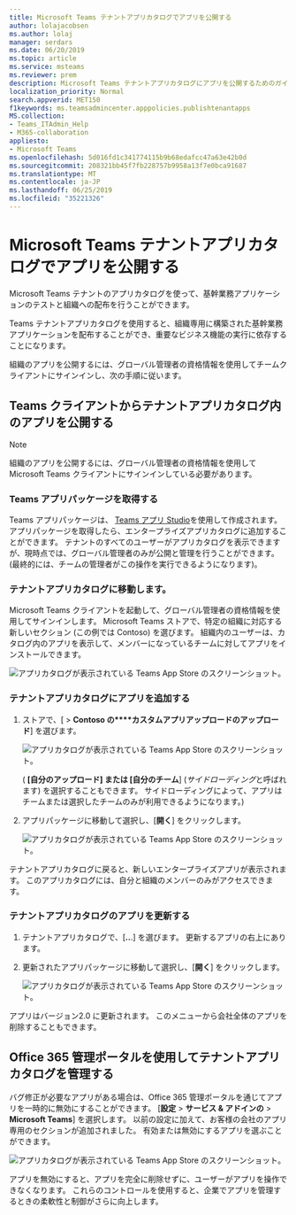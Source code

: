 ```yaml
---
title: Microsoft Teams テナントアプリカタログでアプリを公開する
author: lolajacobsen
ms.author: lolaj
manager: serdars
ms.date: 06/20/2019
ms.topic: article
ms.service: msteams
ms.reviewer: prem
description: Microsoft Teams テナントアプリカタログにアプリを公開するためのガイダンス。
localization_priority: Normal
search.appverid: MET150
f1keywords: ms.teamsadmincenter.apppolicies.publishtenantapps
MS.collection:
- Teams_ITAdmin_Help
- M365-collaboration
appliesto:
- Microsoft Teams
ms.openlocfilehash: 5d016fd1c341774115b9b68edafcc47a63e42b0d
ms.sourcegitcommit: 208321bb45f7fb228757b9958a13f7e0bca91687
ms.translationtype: MT
ms.contentlocale: ja-JP
ms.lasthandoff: 06/25/2019
ms.locfileid: "35221326"
---
```

<a name="publish-apps-in-the-microsoft-teams-tenant-apps-catalog"></a>Microsoft Teams テナントアプリカタログでアプリを公開する
=======================================================

Microsoft Teams テナントのアプリカタログを使って、基幹業務アプリケーションのテストと組織への配布を行うことができます。

Teams テナントアプリカタログを使用すると、組織専用に構築された基幹業務アプリケーションを配布することができ、重要なビジネス機能の実行に依存することになります。

組織のアプリを公開するには、グローバル管理者の資格情報を使用してチームクライアントにサインインし、次の手順に従います。

## <a name="publish-an-app-in-the-tenant-apps-catalog-from-the-teams-client"></a>Teams クライアントからテナントアプリカタログ内のアプリを公開する

> [!NOTE]
> 組織のアプリを公開するには、グローバル管理者の資格情報を使用して Microsoft Teams クライアントにサインインしている必要があります。

### <a name="get-a-teams-app-package"></a>Teams アプリパッケージを取得する

Teams アプリパッケージは、 [Teams アプリ Studio](https://docs.microsoft.com/microsoftteams/platform/get-started/get-started-app-studio)を使用して作成されます。 アプリパッケージを取得したら、エンタープライズアプリカタログに追加することができます。 テナントのすべてのユーザーがアプリカタログを表示できますが、現時点では、グローバル管理者のみが公開と管理を行うことができます。 (最終的には、チームの管理者がこの操作を実行できるようになります)。

### <a name="go-to-the-tenant-apps-catalog"></a>テナントアプリカタログに移動します。

Microsoft Teams クライアントを起動して、グローバル管理者の資格情報を使用してサインインします。 Microsoft Teams ストアで、特定の組織に対応する新しいセクション (この例では Contoso) を選びます。 組織内のユーザーは、カタログ内のアプリを表示して、メンバーになっているチームに対してアプリをインストールできます。

![アプリカタログが表示されている Teams App Store のスクリーンショット。](media/private-app-store-teams-image01.png)

### <a name="add-an-app-to-the-tenant-apps-catalog"></a>テナントアプリカタログにアプリを追加する

1. ストアで、[ > **Contoso の****カスタムアプリアップロードのアップロード**] を選びます。

    ![アプリカタログが表示されている Teams App Store のスクリーンショット。](media/private-app-store-teams-image02.png)

    ( **[自分のアップロード] または [自分のチーム**] (*サイドローディング*と呼ばれます) を選択することもできます。 サイドローディングによって、アプリはチームまたは選択したチームのみが利用できるようになります。)

2. アプリパッケージに移動して選択し、[**開く**] をクリックします。

    ![アプリカタログが表示されている Teams App Store のスクリーンショット。](media/private-app-store-teams-image03.png)

テナントアプリカタログに戻ると、新しいエンタープライズアプリが表示されます。 このアプリカタログには、自分と組織のメンバーのみがアクセスできます。

### <a name="update-an-app-in-the-tenant-apps-catalog"></a>テナントアプリカタログのアプリを更新する

1. テナントアプリカタログで、[**..**.] を選びます。 更新するアプリの右上にあります。

2. 更新されたアプリパッケージに移動して選択し、[**開く**] をクリックします。

    ![アプリカタログが表示されている Teams App Store のスクリーンショット。](media/private-app-store-teams-image04.png)

アプリはバージョン2.0 に更新されます。 このメニューから会社全体のアプリを削除することもできます。

## <a name="use-the-office-365-admin-portal-to-manage-the-tenant-apps-catalog"></a>Office 365 管理ポータルを使用してテナントアプリカタログを管理する

バグ修正が必要なアプリがある場合は、Office 365 管理ポータルを通じてアプリを一時的に無効にすることができます。 [**設定** > **サービス & アドインの** > **Microsoft Teams**] を選択します。 以前の設定に加えて、お客様の会社のアプリ専用のセクションが追加されました。 有効または無効にするアプリを選ぶことができます。

![アプリカタログが表示されている Teams App Store のスクリーンショット。](media/private-app-store-teams-image05.png)

アプリを無効にすると、アプリを完全に削除せずに、ユーザーがアプリを操作できなくなります。 これらのコントロールを使用すると、企業でアプリを管理するときの柔軟性と制御がさらに向上します。
